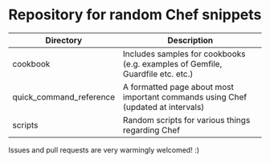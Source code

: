 # Repository for random Chef snippets



| Directory | Description |
| --- | --- |
| cookbook | Includes samples for cookbooks (e.g. examples of Gemfile, Guardfile etc. etc.) |
| quick_command_reference | A formatted page about most important commands using Chef (updated at intervals) |
| scripts | Random scripts for various things regarding Chef |



Issues and pull requests are very warmingly welcomed! :)

